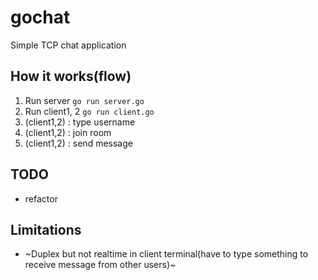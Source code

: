 # gochat

Simple TCP chat application

## How it works(flow)

1. Run server `go run server.go`
2. Run client1, 2 `go run client.go`
3. (client1,2) : type username
4. (client1,2) : join room
5. (client1,2) : send message

## TODO
- refactor

## Limitations
- ~Duplex but not realtime in client terminal(have to type something to receive message from other users)~

